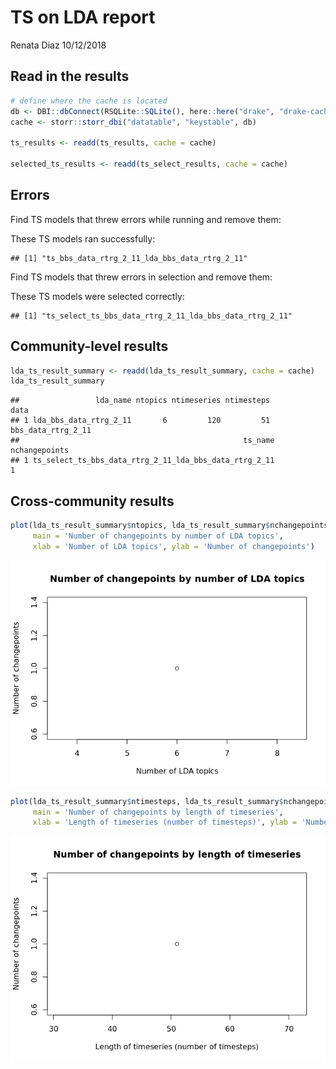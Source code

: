 TS on LDA report
================
Renata Diaz
10/12/2018

Read in the results
-------------------

``` r
# define where the cache is located
db <- DBI::dbConnect(RSQLite::SQLite(), here::here("drake", "drake-cache.sqlite"))
cache <- storr::storr_dbi("datatable", "keystable", db)

ts_results <- readd(ts_results, cache = cache)

selected_ts_results <- readd(ts_select_results, cache = cache)
```

Errors
------

Find TS models that threw errors while running and remove them:

These TS models ran successfully:

    ## [1] "ts_bbs_data_rtrg_2_11_lda_bbs_data_rtrg_2_11"

Find TS models that threw errors in selection and remove them:

These TS models were selected correctly:

    ## [1] "ts_select_ts_bbs_data_rtrg_2_11_lda_bbs_data_rtrg_2_11"

Community-level results
-----------------------

``` r
lda_ts_result_summary <- readd(lda_ts_result_summary, cache = cache)
lda_ts_result_summary
```

    ##                 lda_name ntopics ntimeseries ntimesteps               data
    ## 1 lda_bbs_data_rtrg_2_11       6         120         51 bbs_data_rtrg_2_11
    ##                                                  ts_name nchangepoints
    ## 1 ts_select_ts_bbs_data_rtrg_2_11_lda_bbs_data_rtrg_2_11             1

Cross-community results
-----------------------

``` r
plot(lda_ts_result_summary$ntopics, lda_ts_result_summary$nchangepoints, 
     main = 'Number of changepoints by number of LDA topics', 
     xlab = 'Number of LDA topics', ylab = 'Number of changepoints')
```

![](ts_report_files/figure-markdown_github/plot%20ts%20cross%20comm%20results-1.png)

``` r
plot(lda_ts_result_summary$ntimesteps, lda_ts_result_summary$nchangepoints, 
     main = 'Number of changepoints by length of timeseries', 
     xlab = 'Length of timeseries (number of timesteps)', ylab = 'Number of changepoints')
```

![](ts_report_files/figure-markdown_github/plot%20ts%20cross%20comm%20results-2.png)

